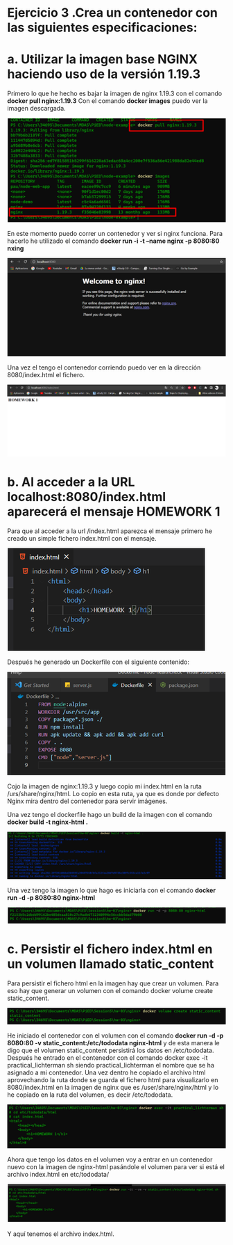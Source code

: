 
# Ejercicio 3 .Crea un contenedor con las siguientes especificaciones: 

# a. Utilizar la imagen base NGINX haciendo uso de la versión 1.19.3

Primero lo que he hecho es bajar la imagen de nginx 1.19.3 con el comando **docker pull nginx:1.19.3**
Con el comando **docker images** puedo ver la imagen descargada.

![title](images/hw3/pullnginx.png)

En este momento puedo correr un contenedor y ver si nginx funciona. Para hacerlo he utilizado el comando **docker run -i -t –name nginx -p 8080:80 nxing**

![title](images/hw3/nginxworking.png)

Una vez el tengo el contenedor corriendo puedo ver en la dirección 8080/index.html el fichero.

![title](images/hw3/homework1.png)



# b. Al acceder a la URL localhost:8080/index.html aparecerá el mensaje HOMEWORK 1 

Para que al acceder a la url /index.html aparezca el mensaje primero he creado un simple fichero index.html con el mensaje.

![title](images/hw3/indexhtml.png)


Después he generado un Dockerfile con el siguiente contenido:

![title](images/hw4/dockerfile.png)

Cojo la imagen de nginx:1.19.3 y luego copio mi index.html en la ruta /urs/share/nginx/html. Lo copio en esta ruta, ya que es donde por defecto Nginx mira dentro del contenedor para servir imágenes.

Una vez tengo el dockerfile hago un build de la imagen con el comando **docker build -t nginx-html .**

![title](images/hw3/dockerbuild.png)

Una vez tengo la imagen lo que hago es iniciarla con el comando **docker run -d -p 8080:80 nginx-html**

![title](images/hw3/dockerrun.png)


# c. Persistir el fichero index.html en un volumen llamado static_content

Para persistir el fichero html en la imagen hay que crear un volumen. Para eso hay que generar un volumen con el comando docker volume create static_content.

![title](images/hw3/dockervolume.png)

He iniciado el contenedor con el volumen con el comando **docker run -d -p 8080:80 -v static_content:/etc/tododata nginx-html** y de esta manera le digo que el volumen static_content persistirá los datos en /etc/tododata.
Después he entrado en el contenedor con el comando docker exec -it practical_lichterman sh siendo practical_lichterman el nombre que se ha asignado a mi contenedor.
Una vez dentro he copiado el archivo html aprovechando la ruta donde se guarda el fichero html para visualizarlo en 8080/index.html en la imagen de nginx que es /user/share/nginx/html y lo he copiado en la ruta del volumen, es decir /etc/tododata.

![title](images/hw3/dockerexec.png)

Ahora que tengo los datos en el volumen voy a entrar en un contenedor nuevo con la imagen de nginx-html pasándole el volumen para ver si está el archivo index.html en etc/tododata/

![title](images/hw3/dockercat.png)

Y aquí tenemos el archivo index.html.

